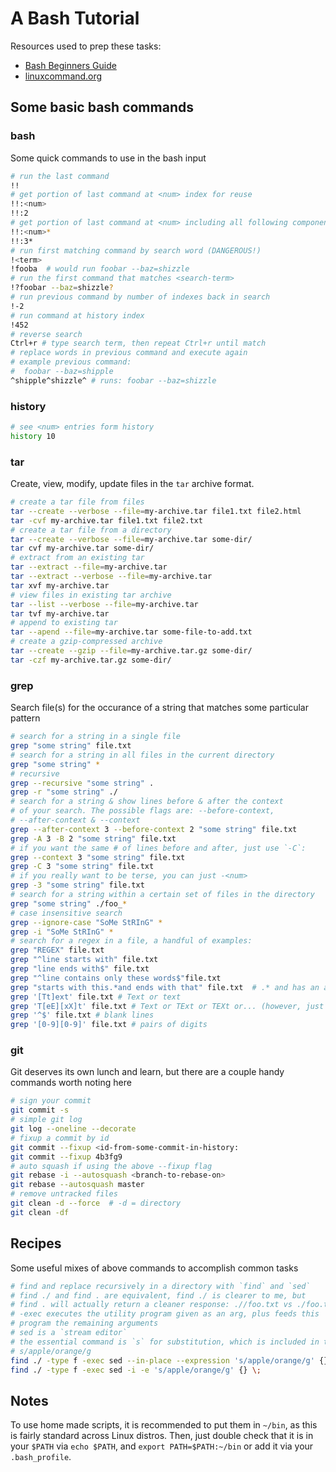 # A Bash Tutorial

Resources used to prep these tasks:

- [Bash Beginners Guide](http://www.tldp.org/LDP/Bash-Beginners-Guide/html/Bash-Beginners-Guide.html#intro_01)
- [linuxcommand.org](http://linuxcommand.org)


## Some basic bash commands

<!--
Documenting what I've found to be the most useful/important
bash commands, using the following links as reference points:
- http://www.thegeekstuff.com/2010/11/50-linux-commands
-->

### bash

Some quick commands to use in the bash input

```bash
# run the last command
!!
# get portion of last command at <num> index for reuse
!!:<num>
!!:2
# get portion of last command at <num> including all following components for reuse:
!!:<num>*
!!:3*
# run first matching command by search word (DANGEROUS!)
!<term>
!fooba  # would run foobar --baz=shizzle
# run the first command that matches <search-term>
!?foobar --baz=shizzle?
# run previous command by number of indexes back in search
!-2
# run command at history index
!452
# reverse search
Ctrl+r # type search term, then repeat Ctrl+r until match
# replace words in previous command and execute again
# example previous command:
#  foobar --baz=shipple
^shipple^shizzle^ # runs: foobar --baz=shizzle

```

### history

```bash
# see <num> entries form history
history 10


```

### tar

Create, view, modify, update files in the `tar` archive format.

```bash
# create a tar file from files
tar --create --verbose --file=my-archive.tar file1.txt file2.html
tar -cvf my-archive.tar file1.txt file2.txt
# create a tar file from a directory
tar --create --verbose --file=my-archive.tar some-dir/
tar cvf my-archive.tar some-dir/
# extract from an existing tar
tar --extract --file=my-archive.tar
tar --extract --verbose --file=my-archive.tar
tar xvf my-archive.tar
# view files in existing tar archive
tar --list --verbose --file=my-archive.tar
tar tvf my-archive.tar
# append to existing tar
tar --apend --file=my-archive.tar some-file-to-add.txt
# create a gzip-compressed archive
tar --create --gzip --file=my-archive.tar.gz some-dir/
tar -czf my-archive.tar.gz some-dir/
```
### grep

Search file(s) for the occurance of a string that matches
some particular pattern

```bash
# search for a string in a single file
grep "some string" file.txt
# search for a string in all files in the current directory  
grep "some string" *
# recursive
grep --recursive "some string" .
grep -r "some string" ./
# search for a string & show lines before & after the context
# of your search. The possible flags are: --before-context,
# --after-context & --context
grep --after-context 3 --before-context 2 "some string" file.txt
grep -A 3 -B 2 "some string" file.txt
# if you want the same # of lines before and after, just use `-C`:
grep --context 3 "some string" file.txt
grep -C 3 "some string" file.txt
# if you really want to be terse, you can just -<num>
grep -3 "some string" file.txt
# search for a string within a certain set of files in the directory
grep "some string" ./foo_*
# case insensitive search
grep --ignore-case "SoMe StRInG" *
grep -i "SoMe StRInG" *
# search for a regex in a file, a handful of examples:
grep "REGEX" file.txt
grep "^line starts with" file.txt
grep "line ends with$" file.txt
grep "^line contains only these words$"file.txt
grep "starts with this.*and ends with that" file.txt  # .* and has an arbitrary gap in the middle
grep '[Tt]ext' file.txt # Text or text
grep 'T[eE][xX]t' file.txt # Text or TExt or TEXt or... (however, just consider -i unless reason to be picky)
grep '^$' file.txt # blank lines
grep '[0-9][0-9]' file.txt # pairs of digits
```

### git

Git deserves its own lunch and learn, but there are a couple handy commands worth
noting here

```bash
# sign your commit
git commit -s
# simple git log
git log --oneline --decorate  
# fixup a commit by id
git commit --fixup <id-from-some-commit-in-history:
git commit --fixup 4b3fg9
# auto squash if using the above --fixup flag
git rebase -i --autosquash <branch-to-rebase-on>
git rebase --autosquash master
# remove untracked files
git clean -d --force  # -d = directory
git clean -df
```

## Recipes

Some useful mixes of above commands to accomplish common tasks

```bash
# find and replace recursively in a directory with `find` and `sed`
# find ./ and find . are equivalent, find ./ is clearer to me, but
# find . will actually return a cleaner response: .//foo.txt vs ./foo.txt
# -exec executes the utility program given as an arg, plus feeds this
# program the remaining arguments
# sed is a `stream editor`
# the essential command is `s` for substitution, which is included in the string you give it
# s/apple/orange/g
find ./ -type f -exec sed --in-place --expression 's/apple/orange/g' {} \;
find ./ -type f -exec sed -i -e 's/apple/orange/g' {} \;

```

## Notes

To use home made scripts, it is recommended to put them in `~/bin`, as this is fairly standard
across Linux distros.  Then, just double check that it is in your `$PATH` via `echo $PATH`, and
`export PATH=$PATH:~/bin` or add it via your `.bash_profile`.
